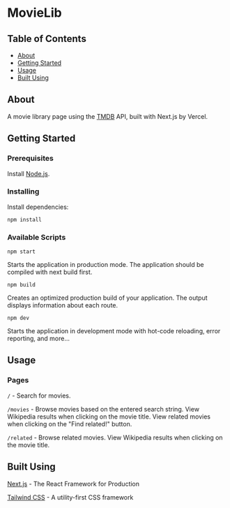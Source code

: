# MovieLib

## Table of Contents

-   [About](#about)
-   [Getting Started](#getting_started)
-   [Usage](#usage)
-   [Built Using](#built_using)

## About <a name = "about"></a>

A movie library page using the [TMDB](https://www.themoviedb.org/) API, built with Next.js by Vercel.

## Getting Started <a name = "getting_started"></a>

### Prerequisites

Install [Node.js](https://nodejs.org/en/).

### Installing

Install dependencies:

```
npm install
```

### Available Scripts

```
npm start
```

Starts the application in production mode. The application should be compiled with next build first.

```
npm build
```

Creates an optimized production build of your application. The output displays information about each route.

```
npm dev
```

Starts the application in development mode with hot-code reloading, error reporting, and more...

## Usage <a name = "usage"></a>

### Pages

`/` - Search for movies.

`/movies` - Browse movies based on the entered search string. View Wikipedia results when clicking on the movie title. View related movies when clicking on the "Find related!" button.

`/related` - Browse related movies. View Wikipedia results when clicking on the movie title.

## Built Using <a name = "built_using"></a>

[Next.js](https://nextjs.org/) - The React Framework
for Production

[Tailwind CSS](https://tailwindcss.com/) - A utility-first CSS framework
